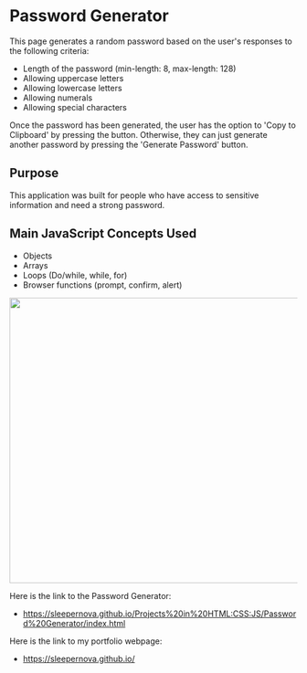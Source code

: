 # Password Generator
This page generates a random password based on the user's responses to the following criteria: 
- Length of the password (min-length: 8, max-length: 128)
- Allowing uppercase letters
- Allowing lowercase letters
- Allowing numerals
- Allowing special characters 

Once the password has been generated, the user has the option to 'Copy to Clipboard' by pressing the button.
Otherwise, they can just generate another password by pressing the 'Generate Password' button.

## Purpose
This application was built for people who have access to sensitive information and need a strong password. 

## Main JavaScript Concepts Used 
- Objects
- Arrays
- Loops (Do/while, while, for)
- Browser functions (prompt, confirm, alert)

<img src="image/Password_Generator.png" width="840px" height="500px">

Here is the link to the Password Generator:
- https://sleepernova.github.io/Projects%20in%20HTML:CSS:JS/Password%20Generator/index.html

Here is the link to my portfolio webpage:
- https://sleepernova.github.io/ 